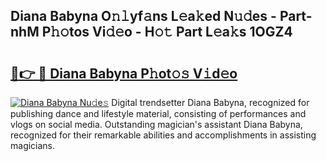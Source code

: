 ## Diana Babyna O𝚗𝚕yf𝚊ns L𝚎a𝚔ed N𝚞𝚍es - Part-nhM P𝚑𝚘tos Vi𝚍𝚎o - H𝚘𝚝 Part L𝚎a𝚔s 1OGZ4

# <h2><a href="http://kfccgu.oniu.top/?m=Diana+Babyna">🔗👉 🔴 Diana Babyna P𝚑ot𝚘𝚜 V𝚒d𝚎o</a></h2>

[![Diana Babyna Nu𝚍e𝚜](https://i.imgur.com/0qMVB7G.gif)](http://kfccgu.oniu.top/?m=Diana+Babyna)
Digital trendsetter Diana Babyna, recognized for publishing dance and lifestyle material, consisting of performances and vlogs on social media. Outstanding magician's assistant Diana Babyna, recognized for their remarkable abilities and accomplishments in assisting magicians.  
